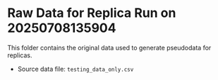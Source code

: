 # Raw Data for Replica Run on 20250708135904
This folder contains the original data used to generate pseudodata for replicas.

- Source data file: `testing_data_only.csv`
